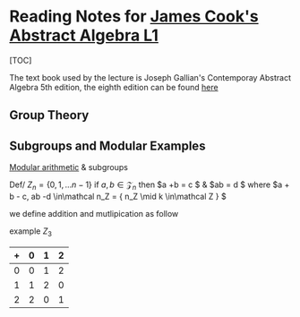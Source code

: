 # Reading Notes for [James Cook's Abstract Algebra L1](https://www.youtube.com/watch?v=uYsrCAr4PUo&list=PLBY4G2o7DhF0JCgapYKrqibGaJuvV4Gkb&index=2&t=2704s)



[TOC]

The text book used by the lecture is Joseph Gallian's Contemporay Abstract Algebra 5th edition,  the eighth edition can be found [here](https://www.google.com/search?client=firefox-b-d&q=Contemporary+Abstract+Algebra+pdf) 

## Group Theory

## Subgroups and Modular Examples

[Modular arithmetic](https://en.wikipedia.org/wiki/Modular_arithmetic) & subgroups 

Def/ $Z_n = \{0, 1, \dots n-1 \}$ if $a, b  \in\mathcal Z_n$ then $a +b = c $ & $ab = d $ where $a + b - c, ab -d   \in\mathcal  n_Z = \{ n_Z \mid  k   \in\mathcal Z \} $

we define addition and mutlipication as follow 



example $Z_3​$



| +    | 0    | 1    | 2    |
| ---- | ---- | ---- | ---- |
| 0    | 0    | 1    | 2    |
| 1    | 1    | 2    | 0    |
| 2    | 2    | 0    | 1    |



